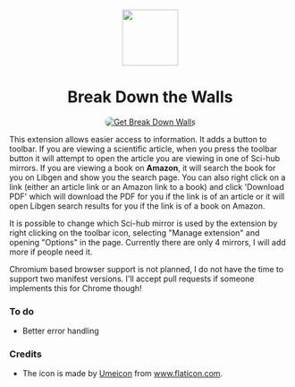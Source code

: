 <sub>
<p align='center'><img  src="https://raw.githubusercontent.com/onurhanak/Break-Down-Walls/main/graduate-hat.png" height="100" width="auto"></p>
</sub>
<h1 align="center">Break Down the Walls</h1>


<p align="center">
<a href="https://addons.mozilla.org/en-US/firefox/addon/break-down-walls/"><img src="https://user-images.githubusercontent.com/585534/107280546-7b9b2a00-6a26-11eb-8f9f-f95932f4bfec.png" style='border-radius:15px' alt="Get Break Down Walls"></a>

This extension allows easier access to information. It adds a button to toolbar. If you are viewing a scientific article, when you press the toolbar button it will attempt to open the article you are viewing in one of Sci-hub mirrors. If you are viewing a book on **Amazon**, it will search the book for you on Libgen and show you the search page. You can also right click on a link (either an article link or an Amazon link to a book) and click 'Download PDF' which will download the PDF for you if the link is of an article or it will open Libgen search results for you if the link is of a book on Amazon. 

It is possible to change which Sci-hub mirror is used by the extension by right clicking on the toolbar icon, selecting "Manage extension" and opening "Options" in the page. Currently there are only 4 mirrors, I will add more if people need it.

Chromium based browser support is not planned, I do not have the time to support two manifest versions. I'll accept pull requests if someone implements this for Chrome though!

### To do

- Better error handling

### Credits

 - The icon is made by <a href='https://www.flaticon.com/authors/umeicon'>Umeicon</a> from <a>www.flaticon.com</a>.
